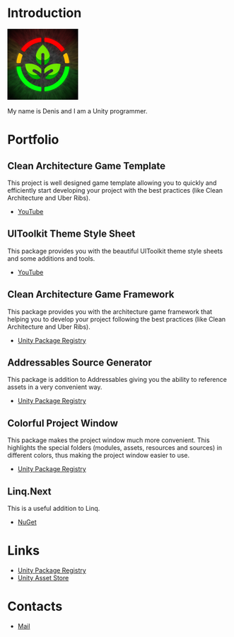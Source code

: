 # Introduction
![Logo](https://raw.githubusercontent.com/Denis535/denis535.github.io/main/Icon%20160x160.png)

My name is Denis and I am a Unity programmer.

# Portfolio
## Clean Architecture Game Template
This project is well designed game template allowing you to quickly and efficiently start developing your project with the best practices (like Clean Architecture and Uber Ribs).
- [YouTube](https://youtu.be/lva7KKOQ71k)

## UIToolkit Theme Style Sheet
This package provides you with the beautiful UIToolkit theme style sheets and some additions and tools.
- [YouTube](https://youtu.be/ZFo88k0nEEY)

## Clean Architecture Game Framework
This package provides you with the architecture game framework that helping you to develop your project following the best practices (like Clean Architecture and Uber Ribs).
- [Unity Package Registry](https://openupm.com/packages/com.denis535.clean-architecture-game-framework/)

## Addressables Source Generator
This package is addition to Addressables giving you the ability to reference assets in a very convenient way.
- [Unity Package Registry](https://openupm.com/packages/com.denis535.addressables-source-generator/)

## Colorful Project Window
This package makes the project window much more convenient. This highlights the special folders (modules, assets, resources and sources) in different colors, thus making the project window easier to use.
- [Unity Package Registry](https://openupm.com/packages/com.denis535.colorful-project-window/)

## Linq.Next
This is a useful addition to Linq.
- [NuGet](https://www.nuget.org/packages/linq.next)

# Links
- [Unity Package Registry](https://openupm.com/packages/?sort=downloads&q=denis535)
- [Unity Asset Store](https://assetstore.unity.com/publishers/90787)

# Contacts
- [Mail](mailto:den.red.fish@gmail.com)
